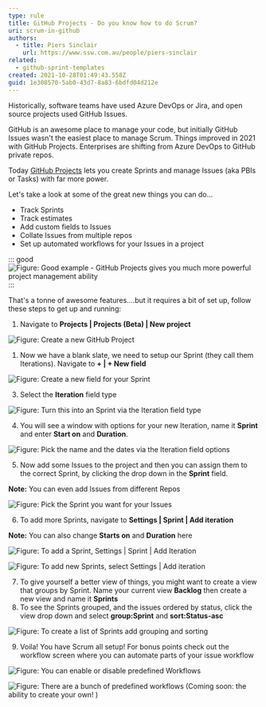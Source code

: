 ```yaml
---
type: rule
title: GitHub Projects - Do you know how to do Scrum?
uri: scrum-in-github
authors:
  - title: Piers Sinclair
    url: https://www.ssw.com.au/people/piers-sinclair
related:
  - github-sprint-templates
created: 2021-10-28T01:49:43.558Z
guid: 1e308570-5ab0-43d7-8a83-6bdfd04d212e
---
```

Historically, software teams have used Azure DevOps or Jira, and open source projects used GitHub Issues.

GitHub is an awesome place to manage your code, but initially GitHub Issues wasn't the easiest place to manage Scrum.  Things improved in 2021 with GitHub Projects. Enterprises are shifting from Azure DevOps to GitHub private repos.

Today [GitHub Projects](https://docs.github.com/en/issues/trying-out-the-new-projects-experience/about-projects) lets you create Sprints and manage Issues (aka PBIs or Tasks) with far more power. 

Let's take a look at some of the great new things you can do...

<!--endintro-->

* Track Sprints
* Track estimates
* Add custom fields to Issues
* Collate Issues from multiple repos
* Set up automated workflows for your Issues in a project

::: good
![Figure: Good example - GitHub Projects gives you much more powerful project management ability](githubscrumworkflowimproved.png)
:::

That's a tonne of awesome features....but it requires a bit of set up, follow these steps to get up and running:

1. Navigate to **Projects | Projects (Beta) | New project**

![Figure: Create a new GitHub Project](newbetaproject.png)

1. Now we have a blank slate, we need to setup our Sprint (they call them Iterations). Navigate to **+ | + New field**

![Figure: Create a new field for your Sprint](newfield.png)

3. Select the **Iteration** field type

![Figure: Turn this into an Sprint via the Iteration field type](selectiteration.png)

4. You will see a window with options for your new Iteration, name it **Sprint** and enter **Start on** and **Duration**.

![Figure: Pick the name and the dates via the Iteration field options](iterationoptions.png)

5. Now add some Issues to the project and then you can assign them to the correct Sprint, by clicking the drop down in the **Sprint** field.

**Note:** You can even add Issues from different Repos

![Figure: Pick the Sprint you want for your Issues](assignpbitodropdown.png)

6. To add more Sprints, navigate to **Settings | Sprint | Add iteration**

**Note:** You can also change **Starts on** and **Duration** here

![Figure: To add a Sprint, Settings | Sprint | Add Iteration](settingsnav.png)

![Figure: To add new Sprints, select Settings | Add iteration](additerations.png)

7. To give yourself a better view of things, you might want to create a view that groups by Sprint. Name your current view **Backlog** then create a new view and name it **Sprints**
8. To see the Sprints grouped, and the issues ordered by status, click the view drop down and select **group:Sprint** and **sort:Status-asc** 

![Figure: To create a list of Sprints add grouping and sorting](groupandsort.png)

9. Voila! You have Scrum all setup! For bonus points check out the workflow screen where you can automate parts of your issue workflow

![Figure: You can enable or disable predefined Workflows](workflownav.png)

![Figure: There are a bunch of predefined workflows (Coming soon: the ability to create your own! )](workflows.png)